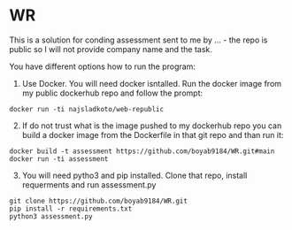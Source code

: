 # WR

This is a solution for conding assessment sent to me by ... - the repo is public so I will not provide company name and the task.

You have different options how to run the program:

1. Use Docker. You will need docker isntalled. Run the docker image from my public dockerhub repo and follow the prompt:

`docker run -ti najsladkoto/web-republic` 

2. If do not trust what is the image pushed to my dockerhub repo you can build a docker image from the Dockerfile in that git repo and than run it:
```
docker build -t assessment https://github.com/boyab9184/WR.git#main
docker run -ti assessment
```

3. You will need pytho3 and pip installed. Clone that repo, install requerments and run assessment.py
```
git clone https://github.com/boyab9184/WR.git
pip install -r requirements.txt
python3 assessment.py
```
